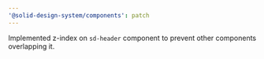 ```yaml
---
'@solid-design-system/components': patch
---
```


Implemented z-index on `sd-header` component to prevent other components overlapping it.
